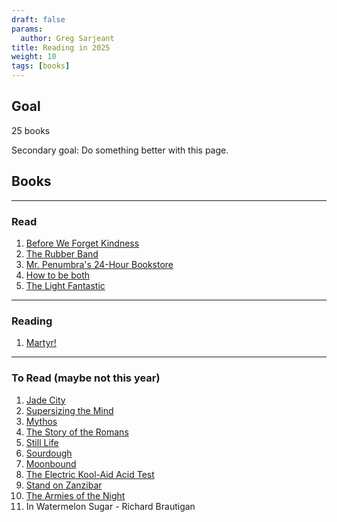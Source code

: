 ```yaml
---
draft: false
params:
  author: Greg Sarjeant
title: Reading in 2025
weight: 10
tags: [books]
---
```


## Goal
25 books

Secondary goal: Do something better with this page.

## Books

---

### Read

1. [Before We Forget Kindness](https://bookshop.org/p/books/before-we-forget-kindness-a-novel-toshikazu-kawaguchi/9nD62M9TsJYkmVZx?ean=9780369751447&next=t&digital=t)
1. [The Rubber Band](https://bookshop.org/p/books/the-rubber-band-rex-stout/7120532?ean=9780553763096&next=t&next=t)
1. [Mr. Penumbra's 24-Hour Bookstore](https://bookshop.org/p/books/mr-penumbra-s-24-hour-bookstore-robin-sloan/15554054?ean=9781250037756&next=t&next=t)
1. [How to be both](https://bookshop.org/p/books/how-to-be-both-ali-smith/8715895?ean=9780307275257&next=t&next=t)
1. [The Light Fantastic](https://bookshop.org/p/books/the-light-fantastic-a-discworld-novel-terry-pratchett/20297672?ean=9780061801150&next=t&digital=t)

---

### Reading

1. [Martyr!](https://bookshop.org/p/books/martyr-kaveh-akbar/20032523?ean=9780593537619&next=t&next=t)

---
### To Read (maybe not this year)

1. [Jade City](https://bookshop.org/p/books/jade-city-fonda-lee/15276530)
1. [Supersizing the Mind](https://bookshop.org/beta-search?keywords=9780195333213)
1. [Mythos](https://bookshop.org/p/books/mythos-stephen-fry/7593586?ean=9781452178912&next=t&next=t)
1. [The Story of the Romans](https://bookshop.org/p/books/the-story-of-the-romans-a-history-of-ancient-rome-for-young-readers-its-legends-military-and-culture-as-a-republic-and-empire-h-a-guerber/11212708?ean=9781789872477&next=t&next=t)
1. [Still Life](https://bookshop.org/beta-search?keywords=9781429967235)
1. [Sourdough](https://bookshop.org/beta-search?keywords=9780374716431)
1. [Moonbound](https://bookshop.org/p/books/wizard-s-design-robin-sloan/20374751?ean=9780374610609&next=t&next=t)
1. [The Electric Kool-Aid Acid Test](https://bookshop.org/p/books/the-electric-kool-aid-acid-test-tom-wolfe/11139235?ean=9781250321701&next=t&next=t)
1. [Stand on Zanzibar](https://bookshop.org/p/books/stand-on-zanzibar-john-brunner/7252770?ean=9781250781222&next=t&next=t)
1. [The Armies of the Night](https://bookshop.org/p/books/the-armies-of-the-night-history-as-a-novel-the-novel-as-history-norman-mailer/7424463?ean=9780452272798&next=t&next=t)
1. In Watermelon Sugar - Richard Brautigan